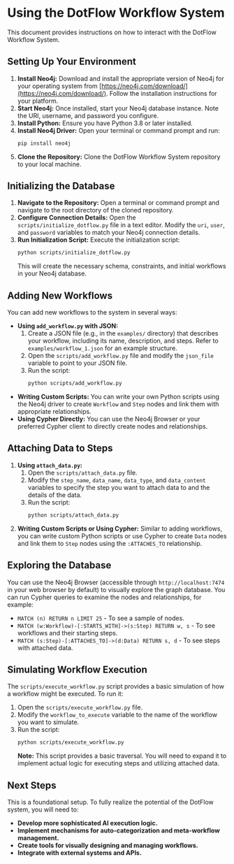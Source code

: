 # Using the DotFlow Workflow System

This document provides instructions on how to interact with the DotFlow Workflow System.

## Setting Up Your Environment

1. **Install Neo4j:** Download and install the appropriate version of Neo4j for your operating system from [https://neo4j.com/download/](https://neo4j.com/download/). Follow the installation instructions for your platform.
2. **Start Neo4j:** Once installed, start your Neo4j database instance. Note the URI, username, and password you configure.
3. **Install Python:** Ensure you have Python 3.8 or later installed.
4. **Install Neo4j Driver:** Open your terminal or command prompt and run:
    ```bash
    pip install neo4j
    ```
5. **Clone the Repository:** Clone the DotFlow Workflow System repository to your local machine.

## Initializing the Database

1. **Navigate to the Repository:** Open a terminal or command prompt and navigate to the root directory of the cloned repository.
2. **Configure Connection Details:** Open the `scripts/initialize_dotflow.py` file in a text editor. Modify the `uri`, `user`, and `password` variables to match your Neo4j connection details.
3. **Run Initialization Script:** Execute the initialization script:
    ```bash
    python scripts/initialize_dotflow.py
    ```
    This will create the necessary schema, constraints, and initial workflows in your Neo4j database.

## Adding New Workflows

You can add new workflows to the system in several ways:

*   **Using `add_workflow.py` with JSON:**
    1. Create a JSON file (e.g., in the `examples/` directory) that describes your workflow, including its name, description, and steps. Refer to `examples/workflow_1.json` for an example structure.
    2. Open the `scripts/add_workflow.py` file and modify the `json_file` variable to point to your JSON file.
    3. Run the script:
        ```bash
        python scripts/add_workflow.py
        ```
*   **Writing Custom Scripts:** You can write your own Python scripts using the Neo4j driver to create `Workflow` and `Step` nodes and link them with appropriate relationships.
*   **Using Cypher Directly:** You can use the Neo4j Browser or your preferred Cypher client to directly create nodes and relationships.

## Attaching Data to Steps

1. **Using `attach_data.py`:**
    1. Open the `scripts/attach_data.py` file.
    2. Modify the `step_name`, `data_name`, `data_type`, and `data_content` variables to specify the step you want to attach data to and the details of the data.
    3. Run the script:
        ```bash
        python scripts/attach_data.py
        ```
2. **Writing Custom Scripts or Using Cypher:** Similar to adding workflows, you can write custom Python scripts or use Cypher to create `Data` nodes and link them to `Step` nodes using the `:ATTACHES_TO` relationship.

## Exploring the Database

You can use the Neo4j Browser (accessible through `http://localhost:7474` in your web browser by default) to visually explore the graph database. You can run Cypher queries to examine the nodes and relationships, for example:

*   `MATCH (n) RETURN n LIMIT 25` - To see a sample of nodes.
*   `MATCH (w:Workflow)-[:STARTS_WITH]->(s:Step) RETURN w, s` - To see workflows and their starting steps.
*   `MATCH (s:Step)-[:ATTACHES_TO]->(d:Data) RETURN s, d` - To see steps with attached data.

## Simulating Workflow Execution

The `scripts/execute_workflow.py` script provides a basic simulation of how a workflow might be executed. To run it:

1. Open the `scripts/execute_workflow.py` file.
2. Modify the `workflow_to_execute` variable to the name of the workflow you want to simulate.
3. Run the script:
    ```bash
    python scripts/execute_workflow.py
    ```
    **Note:** This script provides a basic traversal. You will need to expand it to implement actual logic for executing steps and utilizing attached data.

## Next Steps

This is a foundational setup. To fully realize the potential of the DotFlow system, you will need to:

*   **Develop more sophisticated AI execution logic.**
*   **Implement mechanisms for auto-categorization and meta-workflow management.**
*   **Create tools for visually designing and managing workflows.**
*   **Integrate with external systems and APIs.**
